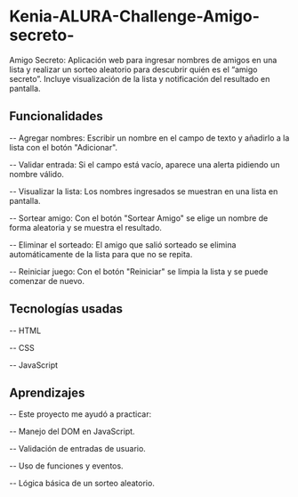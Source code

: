 # Kenia-ALURA-Challenge-Amigo-secreto-

Amigo Secreto: Aplicación web para ingresar nombres de amigos en una lista y realizar un sorteo aleatorio para descubrir quién es el “amigo secreto”. Incluye visualización de la lista y notificación del resultado en pantalla.


## Funcionalidades

-- Agregar nombres: Escribir un nombre en el campo de texto y añadirlo a la lista con el botón "Adicionar".

-- Validar entrada: Si el campo está vacío, aparece una alerta pidiendo un nombre válido.

-- Visualizar la lista: Los nombres ingresados se muestran en una lista en pantalla.

-- Sortear amigo: Con el botón "Sortear Amigo" se elige un nombre de forma aleatoria y se muestra el resultado.

-- Eliminar el sorteado: El amigo que salió sorteado se elimina automáticamente de la lista para que no se repita.

-- Reiniciar juego: Con el botón "Reiniciar" se limpia la lista y se puede comenzar de nuevo.

## Tecnologías usadas

-- HTML

-- CSS

-- JavaScript


## Aprendizajes

-- Este proyecto me ayudó a practicar:

-- Manejo del DOM en JavaScript.

-- Validación de entradas de usuario.

-- Uso de funciones y eventos.

-- Lógica básica de un sorteo aleatorio.

